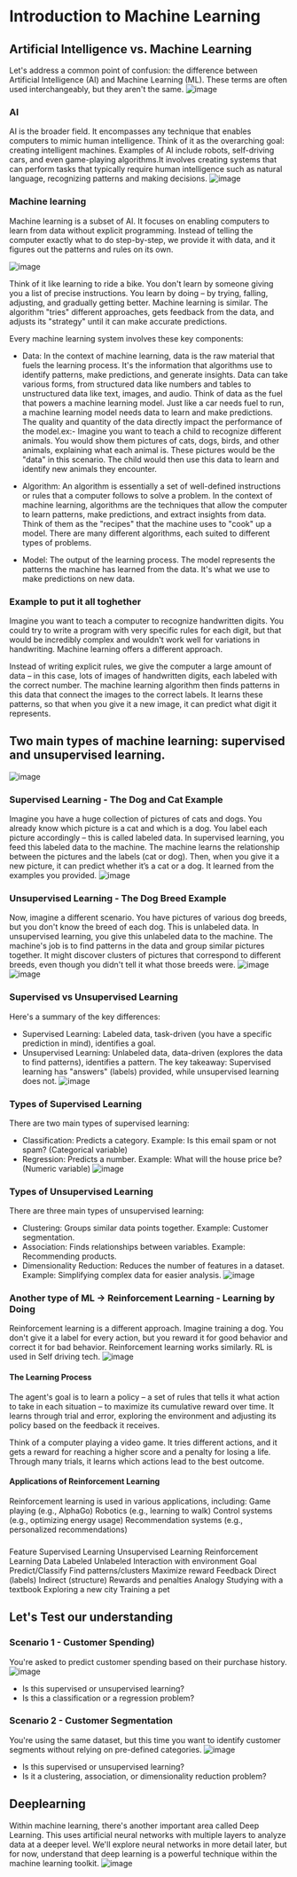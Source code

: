 # Introduction to Machine Learning

## Artificial Intelligence vs. Machine Learning
Let's address a common point of confusion: the difference between Artificial Intelligence (AI) and Machine Learning (ML).  These terms are often used interchangeably, but they aren't the same. 
![image](https://github.com/user-attachments/assets/d58d6b27-f5b0-4b2b-9996-748eb075abf6)


### AI
AI is the broader field. It encompasses any technique that enables computers to mimic human intelligence. Think of it as the overarching goal: creating intelligent machines. Examples of AI include robots, self-driving cars, and even game-playing algorithms.It involves creating systems that can perform tasks that typically require human intelligence such as natural language, recognizing patterns and making decisions.
![image](https://github.com/user-attachments/assets/f335cec5-c30e-48b0-9be4-dbd36f77ba9b)


### Machine learning
Machine learning is a subset of AI.  It focuses on enabling computers to learn from data without explicit programming.  Instead of telling the computer exactly what to do step-by-step, we provide it with data, and it figures out the patterns and rules on its own.

![image](https://github.com/user-attachments/assets/958cb656-74eb-46ba-ab61-14be1f6dd748)

Think of it like learning to ride a bike.  You don't learn by someone giving you a list of precise instructions. You learn by doing – by trying, falling, adjusting, and gradually getting better.  Machine learning is similar. The algorithm "tries" different approaches, gets feedback from the data, and adjusts its "strategy" until it can make accurate predictions. 

Every machine learning system involves these key components:
- Data: In the context of machine learning, data is the raw material that fuels the learning process. It's the information that algorithms use to identify patterns, make predictions, and generate insights. Data can take various forms, from structured data like numbers and tables to unstructured data like text, images, and audio. Think of data as the fuel that powers a machine learning model. Just like a car needs fuel to run, a machine learning model needs data to learn and make predictions. The quality and quantity of the data directly impact the performance of the model.ex:- Imagine you want to teach a child to recognize different animals. You would show them pictures of cats, dogs, birds, and other animals, explaining what each animal is. These pictures would be the "data" in this scenario. The child would then use this data to learn and identify new animals they encounter.
  
- Algorithm: An algorithm is essentially a set of well-defined instructions or rules that a computer follows to solve a problem. In the context of machine learning, algorithms are the techniques that allow the computer to learn patterns, make predictions, and extract insights from data.  Think of them as the "recipes" that the machine uses to "cook" up a model. There are many different algorithms, each suited to different types of problems.
 
- Model: The output of the learning process. The model represents the patterns the machine has learned from the data. It's what we use to make predictions on new data.

### Example to put it all toghether
Imagine you want to teach a computer to recognize handwritten digits.  You could try to write a program with very specific rules for each digit, but that would be incredibly complex and wouldn't work well for variations in handwriting.  Machine learning offers a different approach.

Instead of writing explicit rules, we give the computer a large amount of data – in this case, lots of images of handwritten digits, each labeled with the correct number.  The machine learning algorithm then finds patterns in this data that connect the images to the correct labels.  It learns these patterns, so that when you give it a new image, it can predict what digit it represents.

## Two main types of machine learning: supervised and unsupervised learning.
![image](https://github.com/user-attachments/assets/099e49f9-a2c1-4126-a363-1aac088cb4ea)

### Supervised Learning - The Dog and Cat Example
Imagine you have a huge collection of pictures of cats and dogs. You already know which picture is a cat and which is a dog.  You label each picture accordingly – this is called labeled data.  In supervised learning, you feed this labeled data to the machine. The machine learns the relationship between the pictures and the labels (cat or dog).  Then, when you give it a new picture, it can predict whether it’s a cat or a dog.  It learned from the examples you provided.
![image](https://github.com/user-attachments/assets/5cab5ba4-dec0-40cb-98fe-4cf7888f5993)

### Unsupervised Learning - The Dog Breed Example
Now, imagine a different scenario. You have pictures of various dog breeds, but you don't know the breed of each dog.  This is unlabeled data.  In unsupervised learning, you give this unlabeled data to the machine. The machine's job is to find patterns in the data and group similar pictures together.  It might discover clusters of pictures that correspond to different breeds, even though you didn't tell it what those breeds were.
![image](https://github.com/user-attachments/assets/a90bc376-98d0-4230-88eb-df99a1ef5426)
![image](https://github.com/user-attachments/assets/2ec24526-daa4-4237-b760-7776822acf47)

### Supervised vs Unsupervised Learning
Here's a summary of the key differences:
- Supervised Learning: Labeled data, task-driven (you have a specific prediction in mind), identifies a goal.
- Unsupervised Learning: Unlabeled data, data-driven (explores the data to find patterns), identifies a pattern.
The key takeaway: Supervised learning has "answers" (labels) provided, while unsupervised learning does not.
![image](https://github.com/user-attachments/assets/95fcd75c-bcc2-4bd5-b5f6-1d03e58cc5f7)

### Types of Supervised Learning
There are two main types of supervised learning:
- Classification: Predicts a category. Example: Is this email spam or not spam? (Categorical variable)
- Regression: Predicts a number. Example: What will the house price be? (Numeric variable)
![image](https://github.com/user-attachments/assets/4e2bff8e-bce3-4a78-8c8a-ae4408242ba6)

### Types of Unsupervised Learning
There are three main types of unsupervised learning:
- Clustering: Groups similar data points together. Example: Customer segmentation.
- Association: Finds relationships between variables. Example: Recommending products.
- Dimensionality Reduction: Reduces the number of features in a dataset. Example: Simplifying complex data for easier analysis.
![image](https://github.com/user-attachments/assets/30b994e5-aebf-4958-a564-fa86ac352674)

### Another type of ML -> Reinforcement Learning - Learning by Doing
Reinforcement learning is a different approach.  Imagine training a dog. You don't give it a label for every action, but you reward it for good behavior and correct it for bad behavior.  Reinforcement learning works similarly. RL is used in Self driving tech.
![image](https://github.com/user-attachments/assets/352d4d75-2795-44f6-92f5-9c733e9cb8f0)

#### The Learning Process
The agent's goal is to learn a policy – a set of rules that tells it what action to take in each situation – to maximize its cumulative reward over time.  It learns through trial and error, exploring the environment and adjusting its policy based on the feedback it receives.

Think of a computer playing a video game.  It tries different actions, and it gets a reward for reaching a higher score and a penalty for losing a life.  Through many trials, it learns which actions lead to the best outcome.

#### Applications of Reinforcement Learning
Reinforcement learning is used in various applications, including:
Game playing (e.g., AlphaGo)
Robotics (e.g., learning to walk)
Control systems (e.g., optimizing energy usage)
Recommendation systems (e.g., personalized recommendations)

###
Feature	Supervised Learning	Unsupervised Learning	Reinforcement Learning
Data	Labeled	Unlabeled	Interaction with environment
Goal	Predict/Classify	Find patterns/clusters	Maximize reward
Feedback	Direct (labels)	Indirect (structure)	Rewards and penalties
Analogy	Studying with a textbook	Exploring a new city	Training a pet
## Let's Test our understanding
### Scenario 1 - Customer Spending)
You're asked to predict customer spending based on their purchase history.
![image](https://github.com/user-attachments/assets/0c2c6d04-0928-4e9d-b25e-034133b2fc16)
 - Is this supervised or unsupervised learning?
 -  Is this a classification or a regression problem?


### Scenario 2 - Customer Segmentation
You're using the same dataset, but this time you want to identify customer segments without relying on pre-defined categories.
![image](https://github.com/user-attachments/assets/17e6adae-fa43-4305-b4c4-446b262944c3)

- Is this supervised or unsupervised learning?
- Is it a clustering, association, or dimensionality reduction problem?

## Deeplearning
Within machine learning, there's another important area called Deep Learning. This uses artificial neural networks with multiple layers to analyze data at a deeper level. We'll explore neural networks in more detail later, but for now, understand that deep learning is a powerful technique within the machine learning toolkit.
![image](https://github.com/user-attachments/assets/4e53a428-3890-4994-94a7-79b780e33f2a)


